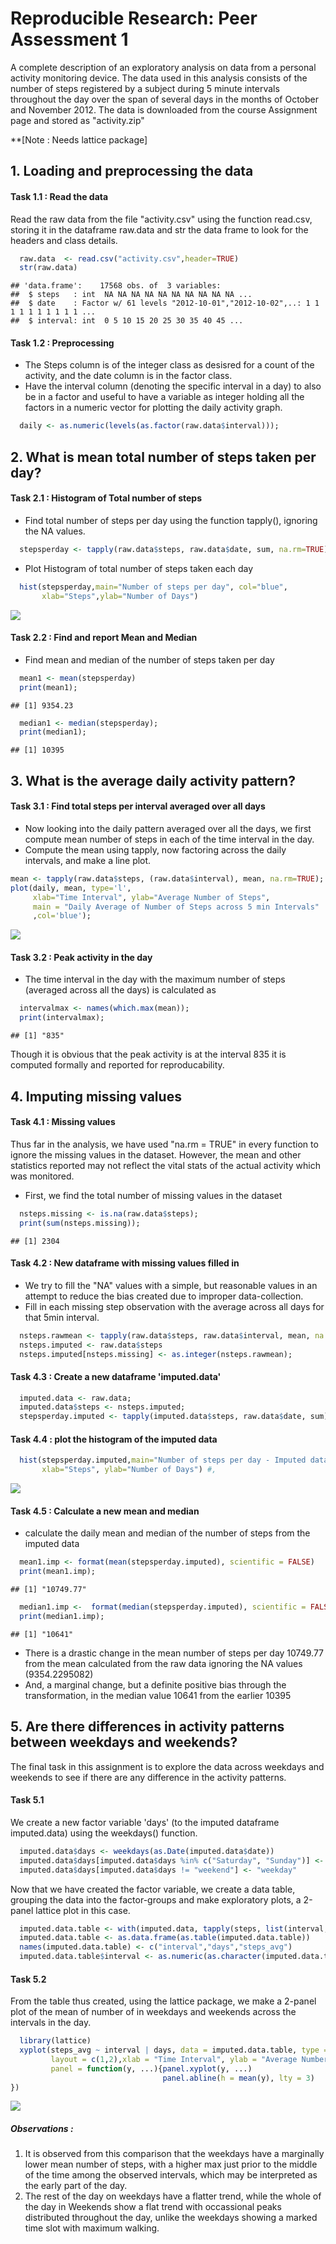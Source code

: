 # Reproducible Research: Peer Assessment 1
A complete description of an exploratory analysis on data from a personal activity monitoring device. The data used in this analysis consists of the number of steps registered by a subject during 5 minute intervals throughout the day over the span of several days in the months of October and November 2012. The data is downloaded from the course Assignment page and stored as "activity.zip"

**[Note : Needs lattice package]

## 1. Loading and preprocessing the data


#### Task 1.1 : Read the data
  Read the raw data from the file "activity.csv" using the function read.csv, storing it in the dataframe raw.data and str the data frame to look for the headers and class details.

```r
  raw.data  <- read.csv("activity.csv",header=TRUE)
  str(raw.data)
```

```
## 'data.frame':	17568 obs. of  3 variables:
##  $ steps   : int  NA NA NA NA NA NA NA NA NA NA ...
##  $ date    : Factor w/ 61 levels "2012-10-01","2012-10-02",..: 1 1 1 1 1 1 1 1 1 1 ...
##  $ interval: int  0 5 10 15 20 25 30 35 40 45 ...
```

#### Task 1.2 : Preprocessing
  - The Steps column is of the integer class as desisred for a count of the activity, and the date column is in the factor class. 
  - Have the interval column (denoting the specific interval in a day) to also be in a factor and useful to have a variable as integer holding all the factors in a numeric vector for plotting the daily activity graph.

```r
  daily <- as.numeric(levels(as.factor(raw.data$interval)));
```

## 2. What is mean total number of steps taken per day?

#### Task 2.1 : Histogram of Total number of steps

  - Find total number of steps per day using the function tapply(), ignoring the NA values.

```r
  stepsperday <- tapply(raw.data$steps, raw.data$date, sum, na.rm=TRUE);
```

  - Plot Histogram of total number of steps taken each day

```r
  hist(stepsperday,main="Number of steps per day", col="blue",
       xlab="Steps",ylab="Number of Days")
```

![](PA1_template_files/figure-html/task1-2-1.png) 

#### Task 2.2 : Find and report Mean and Median

  - Find mean and median of the number of steps taken per day

```r
  mean1 <- mean(stepsperday)
  print(mean1);
```

```
## [1] 9354.23
```

```r
  median1 <- median(stepsperday);
  print(median1);
```

```
## [1] 10395
```

## 3. What is the average daily activity pattern?

#### Task 3.1 :  Find total steps per interval averaged over all days

  - Now looking into the daily pattern averaged over all the days, we first compute mean number of steps in each of the time interval in the day.
  - Compute the mean using tapply, now factoring across the daily intervals, and make a line plot.


```r
mean <- tapply(raw.data$steps, (raw.data$interval), mean, na.rm=TRUE);
plot(daily, mean, type='l',
     xlab="Time Interval", ylab="Average Number of Steps",
     main = "Daily Average of Number of Steps across 5 min Intervals"
     ,col='blue');
```

![](PA1_template_files/figure-html/task2-1-1.png) 

#### Task 3.2 : Peak activity in the day

  - The time interval in the day with the maximum number of steps (averaged across all the days) is calculated as
  

```r
  intervalmax <- names(which.max(mean));
  print(intervalmax);
```

```
## [1] "835"
```

  Though it is obvious that the peak activity is at the interval 835 it is computed formally and reported for reproducability.
  
## 4. Imputing missing values

#### Task 4.1 : Missing values
  Thus far in the analysis, we have used "na.rm = TRUE" in every function to ignore the missing values in the dataset. However, the mean and other statistics reported may not reflect the vital stats of the actual activity which was monitored.
  
  - First, we find the total number of missing values in the dataset
  

```r
  nsteps.missing <- is.na(raw.data$steps);
  print(sum(nsteps.missing));
```

```
## [1] 2304
```
#### Task 4.2 : New dataframe with missing values filled in

  - We try to fill the "NA" values with a simple, but reasonable values in an attempt to reduce the bias created due to improper data-collection. 
  - Fill in each missing step observation with the average across all days for that 5min interval.

```r
  nsteps.rawmean <- tapply(raw.data$steps, raw.data$interval, mean, na.rm=TRUE);
  nsteps.imputed <- raw.data$steps
  nsteps.imputed[nsteps.missing] <- as.integer(nsteps.rawmean);
```

#### Task 4.3 : Create a new dataframe 'imputed.data'
  

```r
  imputed.data <- raw.data;
  imputed.data$steps <- nsteps.imputed;
  stepsperday.imputed <- tapply(imputed.data$steps, raw.data$date, sum);
```

#### Task 4.4 : plot the histogram of the imputed data

```r
  hist(stepsperday.imputed,main="Number of steps per day - Imputed data", col="Green",
       xlab="Steps", ylab="Number of Days") #,
```

![](PA1_template_files/figure-html/task4-4-1.png) 

#### Task 4.5 : Calculate a new mean and median
  - calculate the daily mean and median of the number of steps from the imputed data

```r
  mean1.imp <- format(mean(stepsperday.imputed), scientific = FALSE)
  print(mean1.imp);
```

```
## [1] "10749.77"
```

```r
  median1.imp <-  format(median(stepsperday.imputed), scientific = FALSE)
  print(median1.imp);
```

```
## [1] "10641"
```

  - There is a drastic change in the mean number of steps per day 10749.77 from the mean calculated from the raw data ignoring the NA values (9354.2295082)
  - And, a marginal change, but a definite positive bias through the transformation, in the median value 10641 from the earlier 10395


## 5. Are there differences in activity patterns between weekdays and weekends?
  The final task in this assignment is to explore the data across weekdays and weekends to see if there are any difference in the activity patterns.
  
#### Task 5.1

  We create a new factor variable 'days' (to the imputed dataframe imputed.data) using the weekdays() function.


```r
  imputed.data$days <- weekdays(as.Date(imputed.data$date))
  imputed.data$days[imputed.data$days %in% c("Saturday", "Sunday")] <- "weekend"
  imputed.data$days[imputed.data$days != "weekend"] <- "weekday"
```

  Now that we have created the factor variable, we create a data table, grouping the data into the factor-groups and make exploratory plots, a 2-panel lattice plot in this case. 

```r
  imputed.data.table <- with(imputed.data, tapply(steps, list(interval, days), mean))
  imputed.data.table <- as.data.frame(as.table(imputed.data.table))
  names(imputed.data.table) <- c("interval","days","steps_avg")
  imputed.data.table$interval <- as.numeric(as.character(imputed.data.table$interval))
```

#### Task 5.2

  From the table thus created, using the lattice package, we make a 2-panel plot of the mean of number of in weekdays and weekends across the intervals in the day.

```r
  library(lattice)
  xyplot(steps_avg ~ interval | days, data = imputed.data.table, type = 'l',
         layout = c(1,2),xlab = "Time Interval", ylab = "Average Number of Steps", 
         panel = function(y, ...){panel.xyplot(y, ...) 
                                  panel.abline(h = mean(y), lty = 3)
})
```

![](PA1_template_files/figure-html/task4-2-2-1.png) 

##### Observations :
  1. It is observed from this comparison that the weekdays have a marginally lower mean number of steps, with a higher max just prior to the middle of the time among the observed intervals, which may be interpreted as the early part of the day. 
  2. The rest of the day on weekdays have a flatter trend, while the whole of the day in Weekends show a flat trend with occassional peaks distributed throughout the day, unlike the weekdays showing a marked time slot with maximum walking.

